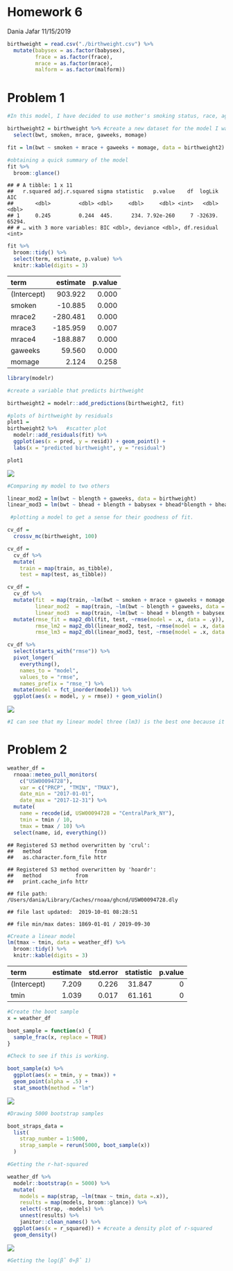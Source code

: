 Homework 6
================
Dania Jafar
11/15/2019

``` r
birthweight = read.csv("./birthweight.csv") %>% 
  mutate(babysex = as.factor(babysex),
         frace = as.factor(frace),
         mrace = as.factor(mrace),
         malform = as.factor(malform))
```

# Problem 1

``` r
#In this model, I have decided to use mother's smoking status, race, age at delivery, and baby's gestational age in weeks as the predictors for my model. I have chosen these factors as they seem to be some of the most important predictors for a child's weight at birth. 

birthweight2 = birthweight %>% #create a new dataset for the model I want to generate
  select(bwt, smoken, mrace, gaweeks, momage)

fit = lm(bwt ~ smoken + mrace + gaweeks + momage, data = birthweight2)

#obtaining a quick summary of the model 
fit %>% 
  broom::glance()
```

    ## # A tibble: 1 x 11
    ##   r.squared adj.r.squared sigma statistic   p.value    df  logLik    AIC
    ##       <dbl>         <dbl> <dbl>     <dbl>     <dbl> <int>   <dbl>  <dbl>
    ## 1     0.245         0.244  445.      234. 7.92e-260     7 -32639. 65294.
    ## # … with 3 more variables: BIC <dbl>, deviance <dbl>, df.residual <int>

``` r
fit %>% 
  broom::tidy() %>% 
  select(term, estimate, p.value) %>% 
  knitr::kable(digits = 3)
```

| term        |  estimate | p.value |
| :---------- | --------: | ------: |
| (Intercept) |   903.922 |   0.000 |
| smoken      |  \-10.885 |   0.000 |
| mrace2      | \-280.481 |   0.000 |
| mrace3      | \-185.959 |   0.007 |
| mrace4      | \-188.887 |   0.000 |
| gaweeks     |    59.560 |   0.000 |
| momage      |     2.124 |   0.258 |

``` r
library(modelr)

#create a variable that predicts birthweight

birthweight2 = modelr::add_predictions(birthweight2, fit)

#plots of birthweight by residuals 
plot1 = 
birthweight2 %>%   #scatter plot
  modelr::add_residuals(fit) %>% 
  ggplot(aes(x = pred, y = resid)) + geom_point() +
  labs(x = "predicted birthweight", y = "residual")

plot1
```

![](Homework-6_files/figure-gfm/unnamed-chunk-2-1.png)<!-- -->

``` r
#Comparing my model to two others

linear_mod2 = lm(bwt ~ blength + gaweeks, data = birthweight)
linear_mod3 = lm(bwt ~ bhead + blength + babysex + bhead*blength + bhead*babysex + blength*babysex + bhead*blength*babysex, data = birthweight)

 #plotting a model to get a sense for their goodness of fit.

cv_df = 
  crossv_mc(birthweight, 100)

cv_df =
  cv_df %>% 
  mutate(
    train = map(train, as_tibble),
    test = map(test, as_tibble))

cv_df = 
  cv_df %>% 
  mutate(fit  = map(train, ~lm(bwt ~ smoken + mrace + gaweeks + momage, data = .x)),
         linear_mod2  = map(train, ~lm(bwt ~ blength + gaweeks, data = .x)),
         linear_mod3  = map(train, ~lm(bwt ~ bhead + blength + babysex + bhead*blength + bhead*babysex + blength*babysex + bhead*blength*babysex, data = .x))) %>% 
  mutate(rmse_fit = map2_dbl(fit, test, ~rmse(model = .x, data = .y)),
         rmse_lm2 = map2_dbl(linear_mod2, test, ~rmse(model = .x, data = .y)),
         rmse_lm3 = map2_dbl(linear_mod3, test, ~rmse(model = .x, data = .y)))

cv_df %>% 
  select(starts_with("rmse")) %>% 
  pivot_longer(
    everything(),
    names_to = "model", 
    values_to = "rmse",
    names_prefix = "rmse_") %>% 
  mutate(model = fct_inorder(model)) %>% 
  ggplot(aes(x = model, y = rmse)) + geom_violin()
```

![](Homework-6_files/figure-gfm/unnamed-chunk-3-1.png)<!-- -->

``` r
#I can see that my linear model three (lm3) is the best one because it produces the lowest root mean square error. 
```

# Problem 2

``` r
weather_df = 
  rnoaa::meteo_pull_monitors(
    c("USW00094728"),
    var = c("PRCP", "TMIN", "TMAX"), 
    date_min = "2017-01-01",
    date_max = "2017-12-31") %>%
  mutate(
    name = recode(id, USW00094728 = "CentralPark_NY"),
    tmin = tmin / 10,
    tmax = tmax / 10) %>%
  select(name, id, everything())
```

    ## Registered S3 method overwritten by 'crul':
    ##   method                 from
    ##   as.character.form_file httr

    ## Registered S3 method overwritten by 'hoardr':
    ##   method           from
    ##   print.cache_info httr

    ## file path:          /Users/dania/Library/Caches/rnoaa/ghcnd/USW00094728.dly

    ## file last updated:  2019-10-01 08:28:51

    ## file min/max dates: 1869-01-01 / 2019-09-30

``` r
#Create a linear model
lm(tmax ~ tmin, data = weather_df) %>% 
  broom::tidy() %>% 
  knitr::kable(digits = 3)
```

| term        | estimate | std.error | statistic | p.value |
| :---------- | -------: | --------: | --------: | ------: |
| (Intercept) |    7.209 |     0.226 |    31.847 |       0 |
| tmin        |    1.039 |     0.017 |    61.161 |       0 |

``` r
#Create the boot sample
x = weather_df

boot_sample = function(x) {
  sample_frac(x, replace = TRUE)
}

#Check to see if this is working.

boot_sample(x) %>% 
  ggplot(aes(x = tmin, y = tmax)) + 
  geom_point(alpha = .5) +
  stat_smooth(method = "lm")
```

![](Homework-6_files/figure-gfm/unnamed-chunk-4-1.png)<!-- -->

``` r
#Drawing 5000 bootstrap samples

boot_straps_data = 
  list(
    strap_number = 1:5000,
    strap_sample = rerun(5000, boot_sample(x))
  )

#Getting the r-hat-squared

weather_df %>% 
  modelr::bootstrap(n = 5000) %>% 
  mutate(
    models = map(strap, ~lm(tmax ~ tmin, data =.x)),
    results = map(models, broom::glance)) %>% 
    select(-strap, -models) %>% 
    unnest(results) %>% 
    janitor::clean_names() %>% 
  ggplot(aes(x = r_squared)) + #create a density plot of r-squared
  geom_density()
```

![](Homework-6_files/figure-gfm/unnamed-chunk-4-2.png)<!-- -->

``` r
#Getting the log(β̂ 0∗β̂ 1)
```
